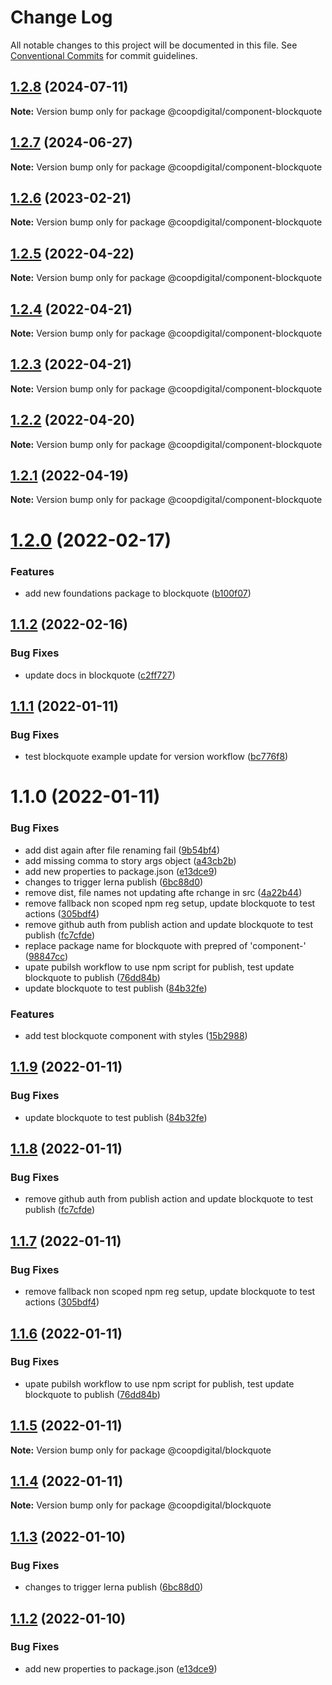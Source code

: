 # Change Log

All notable changes to this project will be documented in this file.
See [Conventional Commits](https://conventionalcommits.org) for commit guidelines.

## [1.2.8](https://github.com/coopdigital/coop-frontend/compare/@coopdigital/component-blockquote@1.2.7...@coopdigital/component-blockquote@1.2.8) (2024-07-11)

**Note:** Version bump only for package @coopdigital/component-blockquote





## [1.2.7](https://github.com/coopdigital/coop-frontend/compare/@coopdigital/component-blockquote@1.2.6...@coopdigital/component-blockquote@1.2.7) (2024-06-27)

**Note:** Version bump only for package @coopdigital/component-blockquote





## [1.2.6](https://github.com/coopdigital/coop-frontend/compare/@coopdigital/component-blockquote@1.2.5...@coopdigital/component-blockquote@1.2.6) (2023-02-21)

**Note:** Version bump only for package @coopdigital/component-blockquote





## [1.2.5](https://github.com/coopdigital/coop-frontend/compare/@coopdigital/component-blockquote@1.2.4...@coopdigital/component-blockquote@1.2.5) (2022-04-22)

**Note:** Version bump only for package @coopdigital/component-blockquote





## [1.2.4](https://github.com/coopdigital/coop-frontend/compare/@coopdigital/component-blockquote@1.2.3...@coopdigital/component-blockquote@1.2.4) (2022-04-21)

**Note:** Version bump only for package @coopdigital/component-blockquote





## [1.2.3](https://github.com/coopdigital/coop-frontend/compare/@coopdigital/component-blockquote@1.2.2...@coopdigital/component-blockquote@1.2.3) (2022-04-21)

**Note:** Version bump only for package @coopdigital/component-blockquote





## [1.2.2](https://github.com/coopdigital/coop-frontend/compare/@coopdigital/component-blockquote@1.2.1...@coopdigital/component-blockquote@1.2.2) (2022-04-20)

**Note:** Version bump only for package @coopdigital/component-blockquote





## [1.2.1](https://github.com/coopdigital/coop-frontend/compare/@coopdigital/component-blockquote@1.2.0...@coopdigital/component-blockquote@1.2.1) (2022-04-19)

**Note:** Version bump only for package @coopdigital/component-blockquote





# [1.2.0](https://github.com/coopdigital/coop-frontend/compare/@coopdigital/component-blockquote@1.1.2...@coopdigital/component-blockquote@1.2.0) (2022-02-17)


### Features

* add new foundations package to blockquote ([b100f07](https://github.com/coopdigital/coop-frontend/commit/b100f0786fcc37c668a52b462fd2a69f97b14c58))





## [1.1.2](https://github.com/coopdigital/coop-frontend/compare/@coopdigital/component-blockquote@1.1.1...@coopdigital/component-blockquote@1.1.2) (2022-02-16)


### Bug Fixes

* update docs in blockquote ([c2ff727](https://github.com/coopdigital/coop-frontend/commit/c2ff727bd241880ec29de4121cea9f09f2a7c67c))





## [1.1.1](https://github.com/coopdigital/coop-frontend/compare/@coopdigital/component-blockquote@1.1.0...@coopdigital/component-blockquote@1.1.1) (2022-01-11)


### Bug Fixes

* test blockquote example update for version workflow ([bc776f8](https://github.com/coopdigital/coop-frontend/commit/bc776f87bde8a0011344f443f3f15d2ef3847ad2))





# 1.1.0 (2022-01-11)


### Bug Fixes

* add dist again after file renaming fail ([9b54bf4](https://github.com/coopdigital/coop-frontend/commit/9b54bf4044cfaf6ae145da37b19552dabb37fa6a))
* add missing comma to story args object ([a43cb2b](https://github.com/coopdigital/coop-frontend/commit/a43cb2b1325031fa32d889a5cb04db62468397a8))
* add new properties to package.json ([e13dce9](https://github.com/coopdigital/coop-frontend/commit/e13dce94798600b80da4d0183ce96331b91c72aa))
* changes to trigger lerna publish ([6bc88d0](https://github.com/coopdigital/coop-frontend/commit/6bc88d0e6c2cee873e127c05e7c180dd7f0d251e))
* remove dist, file names not updating afte rchange in src ([4a22b44](https://github.com/coopdigital/coop-frontend/commit/4a22b445f8093d968662c99f5ad43ead9e9e9b1c))
* remove fallback non scoped npm reg setup, update blockquote to test actions ([305bdf4](https://github.com/coopdigital/coop-frontend/commit/305bdf45c64a51a3d3292cd1806505b0a784afab))
* remove github auth from publish action and update blockquote to test publish ([fc7cfde](https://github.com/coopdigital/coop-frontend/commit/fc7cfde04ac5039775541e9626590a64da2b705c))
* replace package name for blockquote with prepred of 'component-' ([98847cc](https://github.com/coopdigital/coop-frontend/commit/98847cc9008ffa746e0c108e8b767887d78648a2))
* upate pubilsh workflow to use npm script for publish, test update blockquote to publish ([76dd84b](https://github.com/coopdigital/coop-frontend/commit/76dd84bec1873b6f02d7244e684e771b49fce22d))
* update blockquote to test publish ([84b32fe](https://github.com/coopdigital/coop-frontend/commit/84b32fe11fc822cae03af18d0f493bebff049192))


### Features

* add test blockquote component with styles ([15b2988](https://github.com/coopdigital/coop-frontend/commit/15b2988799ae5eaaf0fc4ee7e61489e3aff91078))





## [1.1.9](https://github.com/coopdigital/coop-frontend/compare/@coopdigital/blockquote@1.1.8...@coopdigital/blockquote@1.1.9) (2022-01-11)


### Bug Fixes

* update blockquote to test publish ([84b32fe](https://github.com/coopdigital/coop-frontend/commit/84b32fe11fc822cae03af18d0f493bebff049192))





## [1.1.8](https://github.com/coopdigital/coop-frontend/compare/@coopdigital/blockquote@1.1.7...@coopdigital/blockquote@1.1.8) (2022-01-11)


### Bug Fixes

* remove github auth from publish action and update blockquote to test publish ([fc7cfde](https://github.com/coopdigital/coop-frontend/commit/fc7cfde04ac5039775541e9626590a64da2b705c))





## [1.1.7](https://github.com/coopdigital/coop-frontend/compare/@coopdigital/blockquote@1.1.6...@coopdigital/blockquote@1.1.7) (2022-01-11)


### Bug Fixes

* remove fallback non scoped npm reg setup, update blockquote to test actions ([305bdf4](https://github.com/coopdigital/coop-frontend/commit/305bdf45c64a51a3d3292cd1806505b0a784afab))





## [1.1.6](https://github.com/coopdigital/coop-frontend/compare/@coopdigital/blockquote@1.1.5...@coopdigital/blockquote@1.1.6) (2022-01-11)


### Bug Fixes

* upate pubilsh workflow to use npm script for publish, test update blockquote to publish ([76dd84b](https://github.com/coopdigital/coop-frontend/commit/76dd84bec1873b6f02d7244e684e771b49fce22d))





## [1.1.5](https://github.com/coopdigital/coop-frontend/compare/@coopdigital/blockquote@1.1.4...@coopdigital/blockquote@1.1.5) (2022-01-11)

**Note:** Version bump only for package @coopdigital/blockquote





## [1.1.4](https://github.com/coopdigital/coop-frontend/compare/@coopdigital/blockquote@1.1.3...@coopdigital/blockquote@1.1.4) (2022-01-11)

**Note:** Version bump only for package @coopdigital/blockquote





## [1.1.3](https://github.com/coopdigital/coop-frontend/compare/@coopdigital/blockquote@1.1.2...@coopdigital/blockquote@1.1.3) (2022-01-10)


### Bug Fixes

* changes to trigger lerna publish ([6bc88d0](https://github.com/coopdigital/coop-frontend/commit/6bc88d0e6c2cee873e127c05e7c180dd7f0d251e))





## [1.1.2](https://github.com/coopdigital/coop-frontend/compare/@coopdigital/blockquote@1.1.1...@coopdigital/blockquote@1.1.2) (2022-01-10)


### Bug Fixes

* add new properties to package.json ([e13dce9](https://github.com/coopdigital/coop-frontend/commit/e13dce94798600b80da4d0183ce96331b91c72aa))
